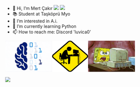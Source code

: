 - 👋 Hi, I’m Mert Çakır <img src="https://media.tenor.com/kRszz0WuOXYAAAAi/bongo-fox.gif" width="50"></h2> <img src="https://media.tenor.com/TuDbQ79kuPQAAAAi/fox-sunday.gif" width="50">
- 📚 Student at Taşköprü Myo
- 👀 I’m interested in A.i.
- 🌱 I’m currently learning Python
- 📫 How to reach me: Discord 'luvica0'


<img src="https://github.com/MERT-CKR/MERT-CKR/blob/main/brain.gif?raw=true" style="height: 100px; width: 150px;"><img src="https://github.com/MERT-CKR/MERT-CKR/blob/main/cmpt.gif?raw=true" style="height: 100px; width: 115px;"><img src="https://github.com/MERT-CKR/MERT-CKR/blob/main/fire.gif?raw=true" style="height: 100px; width: 150px;">





![](https://komarev.com/ghpvc/?username=MERT-CKR&color=ff69b4&style=plastic?labelColor=7D898B)


